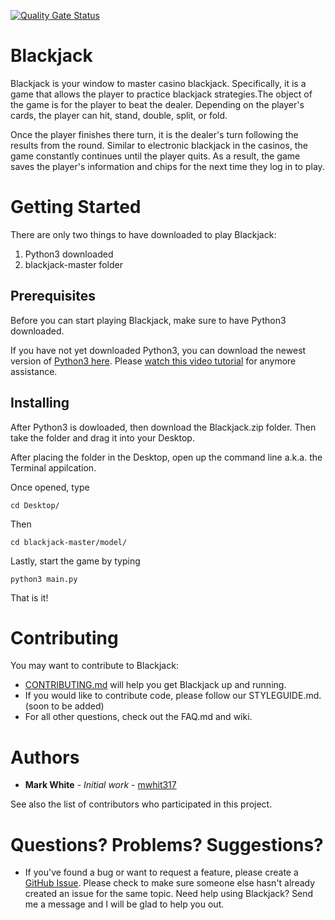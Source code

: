 [![Quality Gate Status](https://sonarcloud.io/api/project_badges/measure?project=mwhite317_blackjack&metric=alert_status)](https://sonarcloud.io/dashboard?id=mwhite317_blackjack)

# Blackjack
Blackjack is your window to master casino blackjack. Specifically, it is a game that allows the player 
to practice blackjack strategies.The object of the game is for the player to beat the dealer. Depending on the 
player's cards, the player can hit, stand, double, split, or fold. 

Once the player finishes there turn, it is the
dealer's turn following the results from the round. Similar to electronic blackjack in the casinos, the game constantly 
continues until the player quits. As a result, the game saves the player's information and chips for the next time they log in 
to play.

# Getting Started
There are only two things to have downloaded to play Blackjack:
1. Python3 downloaded
2. blackjack-master folder

## Prerequisites
Before you can start playing Blackjack, make sure to have Python3 downloaded.

If you have not yet downloaded Python3, you can download the newest version of [Python3 here](https://www.python.org/downloads/).
Please [watch this video tutorial](https://www.youtube.com/watch?v=uA8SA81nivg) for anymore assistance.

## Installing
After Python3 is dowloaded, then download the Blackjack.zip folder. Then take the folder and drag it into
your Desktop.

After placing the folder in the Desktop, open up the command line a.k.a. the Terminal appilcation.

Once opened, type

`cd Desktop/`

Then

`cd blackjack-master/model/`

Lastly, start the game by typing

`python3 main.py`

That is it!

# Contributing
You may want to contribute to Blackjack: 
* [CONTRIBUTING.md](https://github.com/mwhite317/blackjack/blob/master/CONTRIBUTING.md)
will help you get Blackjack up and running.
* If you would like to contribute code, please follow our STYLEGUIDE.md.(soon to be added)
* For all other questions, check out the FAQ.md and wiki.

# Authors
* **Mark White** - *Initial work* - [mwhit317](https://github.com/mwhite317)

See also the list of contributors who participated in this project.


# Questions? Problems? Suggestions?
* If you've found a bug or want to request a feature, please create a [GitHub Issue](https://github.com/mwhite317/blackjack.py/issues). 
Please check to make sure someone else hasn't already created an issue for the same topic.
Need help using Blackjack? Send me a message and I will be glad to help you out.
